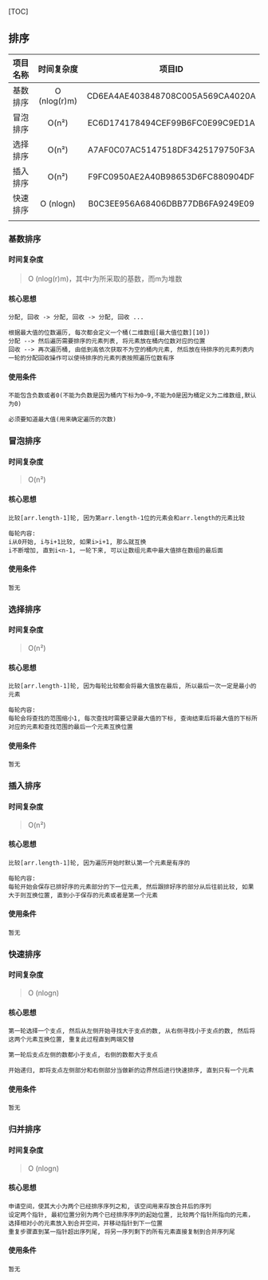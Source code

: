 [TOC]

## 排序

| 项目名称 |  时间复杂度  |              项目ID              |
| :------: | :----------: | :------------------------------: |
| 基数排序 | O (nlog(r)m) | CD6EA4AE403848708C005A569CA4020A |
| 冒泡排序 |    O(n²)     | EC6D174178494CEF99B6FC0E99C9ED1A |
| 选择排序 |    O(n²)     | A7AF0C07AC5147518DF3425179750F3A |
| 插入排序 |    O(n²)     | F9FC0950AE2A40B98653D6FC880904DF |
| 快速排序 |  O (nlogn)   | B0C3EE956A68406DBB77DB6FA9249E09 |
|          |              |                                  |



### 基数排序

#### 时间复杂度

> O (nlog(r)m)，其中r为所采取的基数，而m为堆数

#### 核心思想

```
分配, 回收 -> 分配, 回收 -> 分配, 回收 ...

根据最大值的位数遍历, 每次都会定义一个桶(二维数组[最大值位数][10])
分配 --> 然后遍历需要排序的元素列表, 将元素放在桶内位数对应的位置
回收 --> 再次遍历桶, 由低到高依次获取不为空的桶内元素, 然后放在待排序的元素列表内
一轮的分配回收操作可以使待排序的元素列表按照遍历位数有序
```

#### 使用条件

```
不能包含负数或者0(不能为负数是因为桶内下标为0~9,不能为0是因为桶定义为二维数组,默认为0)

必须要知道最大值(用来确定遍历的次数)
```



### 冒泡排序

#### 时间复杂度

> O(n²)

#### 核心思想

```
比较[arr.length-1]轮, 因为第arr.length-1位的元素会和arr.length的元素比较

每轮内容:
i从0开始, i与i+1比较, 如果i>i+1, 那么就互换 
i不断增加, 直到i<n-1, 一轮下来, 可以让数组元素中最大值排在数组的最后面
```

#### 使用条件

```
暂无
```



### 选择排序

#### 时间复杂度

> O(n²)

#### 核心思想

```
比较[arr.length-1]轮, 因为每轮比较都会将最大值放在最后, 所以最后一次一定是最小的元素

每轮内容:
每轮会将查找的范围缩小1, 每次查找时需要记录最大值的下标, 查询结束后将最大值的下标所对应的元素和查找范围的最后一个元素互换位置
```

#### 使用条件

```
暂无
```



### 插入排序

#### 时间复杂度

> O(n²)

#### 核心思想

```
比较[arr.length-1]轮, 因为遍历开始时默认第一个元素是有序的

每轮内容:
每轮开始会保存已排好序的元素部分的下一位元素, 然后跟排好序的部分从后往前比较, 如果大于则互换位置, 直到小于保存的元素或者是第一个元素
```

#### 使用条件

```
暂无
```



### 快速排序

#### 时间复杂度

> O (nlogn)

#### 核心思想

```
第一轮选择一个支点, 然后从左侧开始寻找大于支点的数, 从右侧寻找小于支点的数, 然后将这两个元素互换位置, 重复此过程直到两端交替

第一轮后支点左侧的数都小于支点, 右侧的数都大于支点

开始递归, 即将支点左侧部分和右侧部分当做新的边界然后进行快速排序, 直到只有一个元素
```

#### 使用条件

```
暂无
```



### 归并排序

#### 时间复杂度

> O (nlogn)

#### 核心思想

```
申请空间，使其大小为两个已经排序序列之和, 该空间用来存放合并后的序列
设定两个指针, 最初位置分别为两个已经排序序列的起始位置, 比较两个指针所指向的元素，选择相对小的元素放入到合并空间，并移动指针到下一位置
重复步骤直到某一指针超出序列尾, 将另一序列剩下的所有元素直接复制到合并序列尾
```

#### 使用条件

```
暂无
```
